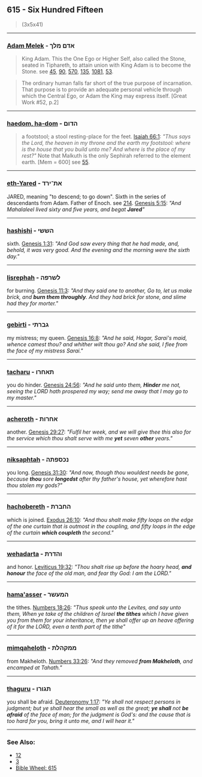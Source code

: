 ## 615 - Six Hundred Fifteen
> (3x5x41)

---

### [Adam Melek](/keys/ADM.MLKf) - אדם מלך
> King Adam. This the One Ego or Higher Self, also called the Stone, seated in Tiphareth, to attain union with King Adam is to become the Stone. see [45](45), [90](90), [570](570), [135](135), [1081](1081), [53](53).

> The ordinary human falls far short of the true purpose of incarnation. That purpose is to provide an adequate personal vehicle through which the Central Ego, or Adam the King may express itself. [Great Work #52, p.2]

---

### [haedom, ha-dom](/keys/HDVMf) - הדום
> a footstool; a stool resting-place for the feet. [Isaiah 66:1](http://biblehub.com/isaiah/66-1.htm): *"Thus says the Lord, the heaven in my throne and the earth my footstool: where is the house that you build unto me? And where is the place of my rest?"* Note that Malkuth is the only Sephirah referred to the element earth. [Mem = 600] see [55](55).

---

### [eth-Yared](/keys/ATh-IRD) - את־ירד
JARED, meaning "to descend; to go down". Sixth in the series of descendants from Adam. Father of Enoch. see [214](214). [Genesis 5:15](https://biblehub.com/genesis/5-15.htm): *"And Mahalaleel lived sixty and five years, and begat **Jared**"*

---

### [hashishi](/keys/HShShI) - הששי
sixth. [Genesis 1:31](https://biblehub.com/genesis/1-31.htm): *"And God saw every thing that he had made, and, behold, it was very good. And the evening and the morning were the sixth day."*

---

### [lisrephah](/keys/LShRPH) - לשרפה
for burning. [Genesis 11:3](https://biblehub.com/genesis/11-3.htm): *"And they said one to another, Go to, let us make brick, and **burn them throughly**. And they had brick for stone, and slime had they for morter."*

---

### [gebirti](/keys/GBRThI) - גברתי
my mistress; my queen. [Genesis 16:8](https://biblehub.com/genesis/16-8.htm): *"And he said, Hagar, Sarai's maid, whence camest thou? and whither wilt thou go? And she said, I flee from the face of my mistress Sarai."*

---

### [tacharu](/keys/ThAChRV) - תאחרו
you do hinder. [Genesis 24:56](https://biblehub.com/genesis/24-56.htm): *"And he said unto them, **Hinder** me not, seeing the LORD hath prospered my way; send me away that I may go to my master."*

---

### [acheroth](/keys/AChRVTh) - אחרות
another. [Genesis 29:27](https://biblehub.com/genesis/29-27.htm): *"Fulfil her week, and we will give thee this also for the service which thou shalt serve with me **yet** seven **other** years."*

---

### [niksaphtah](/keys/NKSPhThH) - נכספתה
you long. [Genesis 31:30](https://biblehub.com/genesis/31-30.htm): *"And now, though thou wouldest needs be gone, because **thou** sore **longedst** after thy father's house, yet wherefore hast thou stolen my gods?"*

---

### [hachobereth](/keys/HChBRTh) - החברת
which is joined. [Exodus 26:10](https://biblehub.com/exodus/26-10.htm): *"And thou shalt make fifty loops on the edge of the one curtain that is outmost in the coupling, and fifty loops in the edge of the curtain **which coupleth** the second."*

---

### [wehadarta](/keys/VHDRTh) - והדרת
and honor. [Leviticus 19:32](https://biblehub.com/leviticus/19-32.htm): *"Thou shalt rise up before the hoary head, **and honour** the face of the old man, and fear thy God: I am the LORD."*

---

### [hama'asser](/keys/HMOShR) - המעשר
the tithes. [Numbers 18:26](https://biblehub.com/numbers/18-26.htm): *"Thus speak unto the Levites, and say unto them, When ye take of the children of Israel **the tithes** which I have given you from them for your inheritance, then ye shall offer up an heave offering of it for the LORD, even a tenth part of the tithe"*

---

### [mimqaheloth](/keys/MMQHLTh) - ממקהלת
from Makheloth. [Numbers 33:26](https://biblehub.com/numbers/33-26.htm): *"And they removed **from Makheloth**, and encamped at Tahath."*

---

### [thaguru](/keys/ThGVRV) - תגורו
you shall be afraid. [Deuteronomy 1:17](https://biblehub.com/deuteronomy/1-17.htm): *"Ye shall not respect persons in judgment; but ye shall hear the small as well as the great; **ye shall** not **be afraid** of the face of man; for the judgment is God's: and the cause that is too hard for you, bring it unto me, and I will hear it."*

---

### See Also:

- [12](12)
- [3](3)
- [Bible Wheel: 615](https://www.biblewheel.com//GR/GR_Database.php?SearchBy_Gematria=615)

